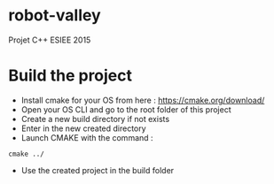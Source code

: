 # robot-valley
Projet C++ ESIEE 2015

# Build the project

- Install cmake for your OS from here : https://cmake.org/download/
- Open your OS CLI and go to the root folder of this project
- Create a new build directory if not exists
- Enter in the new created directory
- Launch CMAKE with the command :
````
cmake ../
````
- Use the created project in the build folder
